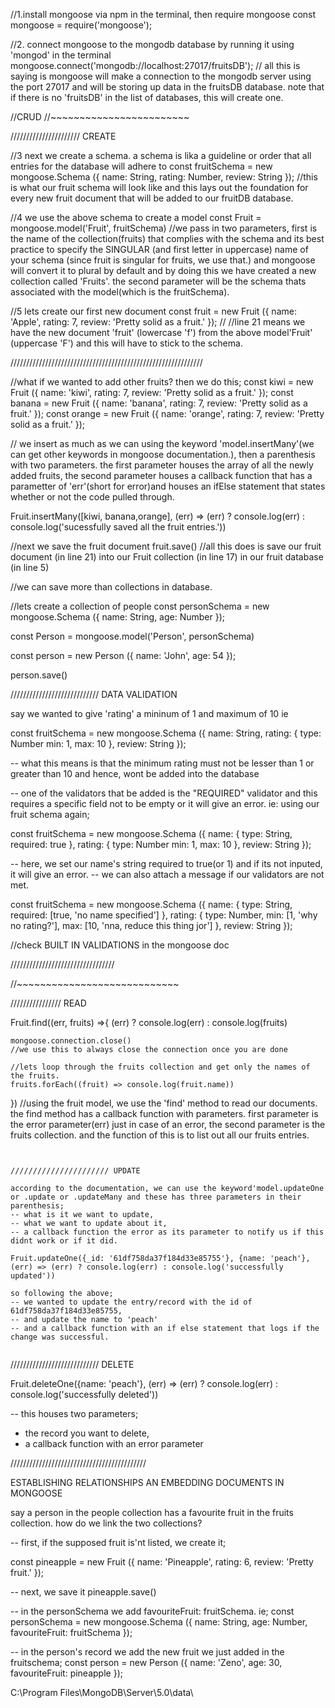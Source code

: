 //1.install mongoose via npm in the terminal, then require mongoose
const mongoose = require('mongoose');

//2. connect mongoose to the mongodb database by running it using 'mongod' in the terminal
mongoose.connect('mongodb://localhost:27017/fruitsDB');
// all this is saying is mongoose will make a connection to the mongodb server using the port 27017 and will be storing up data in the fruitsDB database. note that if there is no 'fruitsDB' in the list of databases, this will create one.

//CRUD
//~~~~~~~~~~~~~~~~~~~~~~~~

////////////////////// CREATE

//3 next we create a schema. a schema is lika a guideline or order that all entries for the database will adhere to
const fruitSchema = new mongoose.Schema ({
name: String,
rating: Number,
review: String
});
//this is what our fruit schema will look like and this lays out the foundation for every new fruit document that will be added to our fruitDB database.

//4 we use the above schema to create a model
const Fruit = mongoose.model('Fruit', fruitSchema)
//we pass in two parameters, first is the name of the collection(fruits) that complies with the schema and its best practice to specify the SINGULAR (and first letter in uppercase) name of your schema (since fruit is singular for fruits, we use that.) and mongoose will convert it to plural by default and by doing this we have created a new collection called 'Fruits'. the second parameter will be the schema thats associated with the model(which is the fruitSchema).

//5 lets create our first new document
const fruit = new Fruit ({
name: 'Apple',
rating: 7,
review: 'Pretty solid as a fruit.'
});
// //line 21 means we have the new document 'fruit' (lowercase 'f') from the above model'Fruit' (uppercase 'F') and this will have to stick to the schema.

/////////////////////////////////////////////////////////////

//what if we wanted to add other fruits? then we do this;
const kiwi = new Fruit ({
name: 'kiwi',
rating: 7,
review: 'Pretty solid as a fruit.'
});
const banana = new Fruit ({
name: 'banana',
rating: 7,
review: 'Pretty solid as a fruit.'
});
const orange = new Fruit ({
name: 'orange',
rating: 7,
review: 'Pretty solid as a fruit.'
});

// we insert as much as we can using the keyword 'model.insertMany'(we can get other keywords in mongoose documentation.), then a parenthesis with two parameters. the first parameter houses the array of all the newly added fruits, the second parameter houses a callback function that has a parametter of 'err'(short for error)and houses an ifElse statement that states whether or not the code pulled through.

Fruit.insertMany([kiwi, banana,orange], (err) => (err) ? console.log(err) : console.log('sucessfully saved all the fruit entries.'))

//next we save the fruit document
fruit.save()
//all this does is save our fruit document (in line 21) into our Fruit collection (in line 17) in our fruit database (in line 5)

//we can save more than collections in database.

//lets create a collection of people
const personSchema = new mongoose.Schema ({
name: String,
age: Number
});

const Person = mongoose.model('Person', personSchema)

const person = new Person ({
name: 'John',
age: 54
});

person.save()

//////////////////////////// DATA VALIDATION

say we wanted to give 'rating' a mininum of 1 and maximum of 10
ie

const fruitSchema = new mongoose.Schema ({
name: String,
rating: {
type: Number
min: 1,
max: 10
},
review: String
});

-- what this means is that the minimum rating must not be lesser than 1 or greater than 10 and hence, wont be added into the database

-- one of the validators that be added is the "REQUIRED" validator and this requires a specific field not to be empty or it will give an error.
ie: using our fruit schema again;

const fruitSchema = new mongoose.Schema ({
name: {
type: String,
required: true
},
rating: {
type: Number
min: 1,
max: 10
},
review: String
});

-- here, we set our name's string required to true(or 1) and if its not inputed, it will give an error.
-- we can also attach a message if our validators are not met.

const fruitSchema = new mongoose.Schema ({
name: {
type: String,
required: [true, 'no name specified']
},
rating: {
type: Number,
min: [1, 'why no rating?'],
max: [10, 'nna, reduce this thing jor']
},
review: String
});

//check BUILT IN VALIDATIONS in the mongoose doc

/////////////////////////////////

//~~~~~~~~~~~~~~~~~~~~~~~~~~~~

//////////////// READ

Fruit.find((err, fruits) =>{
(err) ? console.log(err) : console.log(fruits)

    mongoose.connection.close()
    //we use this to always close the connection once you are done

    //lets loop through the fruits collection and get only the names of the fruits.
    fruits.forEach((fruit) => console.log(fruit.name))

})
//using the fruit model, we use the 'find' method to read our documents. the find method has a callback function with parameters. first parameter is the error parameter(err) just in case of an error, the second parameter is the fruits collection. and the function of this is to list out all our fruits entries.

```


////////////////////// UPDATE

according to the documentation, we can use the keyword'model.updateOne or .update or .updateMany and these has three parameters in their parenthesis;
-- what is it we want to update,
-- what we want to update about it,
-- a callback function the error as its parameter to notify us if this didnt work or if it did.

Fruit.updateOne({_id: '61df758da37f184d33e85755'}, {name: 'peach'}, (err) => (err) ? console.log(err) : console.log('successfully updated'))

so following the above;
-- we wanted to update the entry/record with the id of 61df758da37f184d33e85755,
-- and update the name to 'peach'
-- and a callback function with an if else statement that logs if the change was successful.


```

//////////////////////////// DELETE

Fruit.deleteOne({name: 'peach'}, (err) => (err) ? console.log(err) : console.log('successfully deleted'))

-- this houses two parameters;

- the record you want to delete,
- a callback function with an error parameter

///////////////////////////////////////////

ESTABLISHING RELATIONSHIPS AN EMBEDDING DOCUMENTS IN MONGOOSE

say a person in the people collection has a favourite fruit in the fruits collection. how do we link the two collections?

-- first, if the supposed fruit is'nt listed, we create it;

const pineapple = new Fruit ({
name: 'Pineapple',
rating: 6,
review: 'Pretty fruit.'
});

-- next, we save it
pineapple.save()

-- in the personSchema we add favouriteFruit: fruitSchema. ie;
const personSchema = new mongoose.Schema ({
name: String,
age: Number,
favouriteFruit: fruitSchema
});

-- in the person's record we add the new fruit we just added in the fruitschema;
const person = new Person ({
name: 'Zeno',
age: 30,
favouriteFruit: pineapple
});

C:\Program Files\MongoDB\Server\5.0\data\
